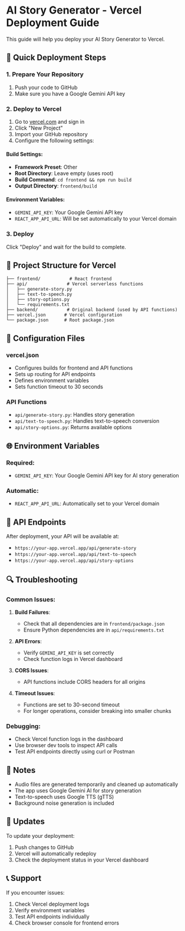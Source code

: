 # AI Story Generator - Vercel Deployment Guide

This guide will help you deploy your AI Story Generator to Vercel.

## 🚀 Quick Deployment Steps

### 1. Prepare Your Repository

1. Push your code to GitHub
2. Make sure you have a Google Gemini API key

### 2. Deploy to Vercel

1. Go to [vercel.com](https://vercel.com) and sign in
2. Click "New Project"
3. Import your GitHub repository
4. Configure the following settings:

#### Build Settings:

- **Framework Preset**: Other
- **Root Directory**: Leave empty (uses root)
- **Build Command**: `cd frontend && npm run build`
- **Output Directory**: `frontend/build`

#### Environment Variables:

- `GEMINI_API_KEY`: Your Google Gemini API key
- `REACT_APP_API_URL`: Will be set automatically to your Vercel domain

### 3. Deploy

Click "Deploy" and wait for the build to complete.

## 📁 Project Structure for Vercel

```
├── frontend/           # React frontend
├── api/               # Vercel serverless functions
│   ├── generate-story.py
│   ├── text-to-speech.py
│   ├── story-options.py
│   └── requirements.txt
├── backend/           # Original backend (used by API functions)
├── vercel.json       # Vercel configuration
└── package.json      # Root package.json
```

## 🔧 Configuration Files

### vercel.json

- Configures builds for frontend and API functions
- Sets up routing for API endpoints
- Defines environment variables
- Sets function timeout to 30 seconds

### API Functions

- `api/generate-story.py`: Handles story generation
- `api/text-to-speech.py`: Handles text-to-speech conversion
- `api/story-options.py`: Returns available options

## 🌐 Environment Variables

### Required:

- `GEMINI_API_KEY`: Your Google Gemini API key for AI story generation

### Automatic:

- `REACT_APP_API_URL`: Automatically set to your Vercel domain

## 🎯 API Endpoints

After deployment, your API will be available at:

- `https://your-app.vercel.app/api/generate-story`
- `https://your-app.vercel.app/api/text-to-speech`
- `https://your-app.vercel.app/api/story-options`

## 🔍 Troubleshooting

### Common Issues:

1. **Build Failures**:

   - Check that all dependencies are in `frontend/package.json`
   - Ensure Python dependencies are in `api/requirements.txt`

2. **API Errors**:

   - Verify `GEMINI_API_KEY` is set correctly
   - Check function logs in Vercel dashboard

3. **CORS Issues**:

   - API functions include CORS headers for all origins

4. **Timeout Issues**:
   - Functions are set to 30-second timeout
   - For longer operations, consider breaking into smaller chunks

### Debugging:

- Check Vercel function logs in the dashboard
- Use browser dev tools to inspect API calls
- Test API endpoints directly using curl or Postman

## 📝 Notes

- Audio files are generated temporarily and cleaned up automatically
- The app uses Google Gemini AI for story generation
- Text-to-speech uses Google TTS (gTTS)
- Background noise generation is included

## 🔄 Updates

To update your deployment:

1. Push changes to GitHub
2. Vercel will automatically redeploy
3. Check the deployment status in your Vercel dashboard

## 📞 Support

If you encounter issues:

1. Check Vercel deployment logs
2. Verify environment variables
3. Test API endpoints individually
4. Check browser console for frontend errors
